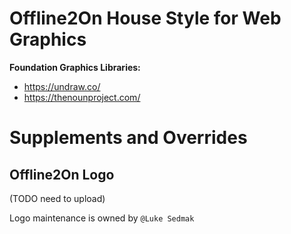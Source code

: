 # Offline2On House Style for Web Graphics

**Foundation Graphics Libraries:**
* https://undraw.co/
* https://thenounproject.com/

# Supplements and Overrides
## Offline2On Logo
(TODO need to upload)

Logo maintenance is owned by `@Luke Sedmak`
